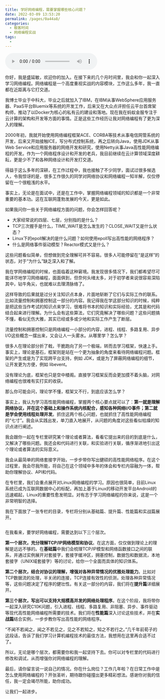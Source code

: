 ```yaml
---
title: 学好网络编程，需要掌握哪些核心问题？
date: 2022-03-09 13:53:20
permalink: /pages/0a44a8/
categories:
  - 极客时间
  - 网络编程实战
tags:
  - 
---
```

<audio title="开篇词.学好网络编程，需要掌握哪些核心问题？" src="https://static001.geekbang.org/resource/audio/21/3d/21d21a7ffad2e0be1d5c5fc510f2bc3d.mp3" controls="controls"></audio> 
<p>你好，我是盛延敏，欢迎你的加入。在接下来的几个月时间里，我会和你一起深入学习网络编程。网络编程是一个高度重视实战的内容模块，工作这么多年，我一直都在近距离与它打交道。</p><p>我博士毕业于中科大，毕业之后就加入了IBM，在IBM从事WebSphere应用服务器、PaaS平台Bluemix等系统的开发工作，后来又在大众点评担任云平台首席架构师，推动了以Docker为核心的私有云的建设和落地。现在我在蚂蚁金服专注于云计算的架构和开发等方面的事情。正是这些工作经历让我对网络编程有了更为深入的理解。</p><p>2000年初，我就开始使用网络编程框架ACE、CORBA等技术从事电信网管系统的开发，后来又开始接触ICE，写分布式控制系统，再之后转向Java，使用JDK从事Web Service和应用服务器的网络开发和研究，使用Netty从事Java高性能网络编程的开发。作为一个网络程序设计和开发的老兵，我目前继续在云计算领域深度耕耘，更是少不了和各种网络设计和开发打交道。</p><p>得益于这么多年的深耕，在工作过程中，我也接触了不少同学，面试过很多候选人，令我惊讶的是，很多工作很久的同学对网络协议和网络编程一知半解，仅仅停留在一个很粗浅的水平。</p><!-- [[[read_end]]] --><p>事实上，无论是在面试中，还是在工作中，掌握网络编程领域的知识都是一个非常重要的基本功。这在互联网蓬勃发展的今天，更是如此。</p><p>如果我问你一些关于网络编程方面的问题，你会怎样回答呢？</p><ul>
<li>大家经常说的四层、七层，分别指的是什么？</li>
<li>TCP三次握手是什么，TIME_WAIT是怎么发生的？CLOSE_WAIT又是什么状态？</li>
<li>Linux下的epoll解决的是什么问题？如何使用epoll写出高性能的网络程序？</li>
<li>什么是网络事件驱动模型？Reactor模式又是什么？</li>
</ul><p>这些问题看似简单，但想做到完全理解可并不容易。很多人可能停留在“是这样”的状态，对于“为什么”缺乏深入和了解。</p><p>我在学网络编程的时候，也面临着这种窘境。我发现很多情况下，我们都希望尽可能详尽地学习网络编程，面面俱到，但奈何头绪太多，对于初学者来说很容易深陷其中，钻牛角尖，也就难以去理清脉络了。</p><p>这样导致的后果就是过分关注知识点本身，片面地斩断了它们与实际工作的联系。比如流量控制和拥塞控制这一部分的内容。我记得我在学这部分知识的时候，纯粹是把这些当作考试的知识点来学习，很难将书本的知识和实际经验，尤其是和代码结合起来进行理解。为什么会有这些算法，它们究竟解决了哪些问题？这些问题搞不懂，看似无伤大雅，其实已经或多或少地和实际工作产生了断层。</p><p>流量控制和拥塞控制只是网络编程一小部分的内容，进程、线程、多路复用、异步I/O这些概念一摆出来，又会让人一头雾水。从哪里学？怎么学？</p><p>很多人在理论部分折了戟，干脆跑向了另一个极端，转而去学习框架，快速上手。事实上，理论是基石，框架则是站在一个更为抽象的角度来看待网络编程问题。框架的产生或是为了实现跨平台支持，例如  JDK，或是为了屏蔽网络编程的细节，让开发更为方便，例如  libevent。</p><p>没有理论为底，框架也只是空中楼阁。直接学习框架反而会更加摸不着头脑，对网络编程也很难有实打实的收获。</p><p>那么你可能会问，理论学不懂，框架又不行，到底应该怎么学？</p><p>事实上，我认为学习高性能网络编程，掌握两个核心要点就可以了：<strong>第一就是理解网络协议，并在这个基础上和操作系统内核配合，感知各种网络I/O事件；第二就是学会使用线程处理并发</strong>。抓住这两个核心问题，也就抓住了高性能网络编程的“七寸”。我会从实践出发，单刀直入地展开，从问题的角度对这些看似枯燥的知识点进行阐述。</p><p>我会跟你一起在专栏里研究某个理论或者算法，看看它提出来的目的到底是什么，又解决了哪些问题。我还会和代码进行关联，和实验进行关联，循序渐进地引出这个理论或者算法的实际意义。</p><p>我会从最简单的网络套接字开始，一步步带你写出健硕的高性能网络程序。在这个过程里，我会尽我所能，将自己在这个领域中多年的体会和专栏内容融为一体，帮助你理解协议、API和代码。</p><p>在专栏里，我们会重点展开对Linux网络编程的学习。原因也很简单，目前Linux系统已成为互联网数据中心的标配，再加上基于Linux的移动开发平台Android的迅速崛起，Linux的重要性愈发明显。对有志于学习网络编程的你来说，这是一个非常明智的选择。</p><p>我在下面放了一张专栏的目录，专栏将分别从基础篇、提升篇、性能篇和实战篇展开。</p><p><img src="https://static001.geekbang.org/resource/image/d9/b4/d9868ff93c308befe7bb3f06cfc828b4.jpg" alt=""></p><p>在我看来，要学好网络编程，需要达到以下三个层次。</p><p><strong>第一个层次，充分理解TCP/IP网络模型和协议</strong>。在这方面，仅仅做到理论上的理解是远远不够的。在<strong>基础篇</strong>中我们会梳理TCP/IP模型和网络函数接口之间的联系，并通过实例展开对套接字，套接字缓冲区，拥塞控制，数据包和数据流，本地套接字（UNIX域套接字）等的讨论，给你一个全面而具体的知识体系。</p><p><strong>第二个层次，结合对协议的理解，增强对各种异常情况的优雅处理能力</strong>。比如对TCP数据流的处理，半关闭的连接，TCP连接有效性的侦测，处理各种异常情况等，这些问题决定了程序的健壮性。有关这一部分的内容，我们将在<strong>提升篇</strong>详细展开。</p><p><strong>第三个层次，写出可以支持大规模高并发的网络处理程序</strong>。在这个阶段，我将带你一起深入研究C10K问题，引入进程、线程、多路复用、非阻塞、异步、事件驱动等现代高性能网络编程所需要的技术。我们将在<strong>性能篇</strong>深入讨论这些技术，并在<strong>实战篇</strong>结合实例，一步步教你写出高性能的网络程序。</p><p>“不闻不若闻之，闻之不若见之，见之不若知之，知之不若行之。”几千年前荀子的这段话，告诉了我们学习计算机编程技术的最佳方法，我想用在这里再合适不过了。</p><p>所以，无论是哪个层次，都需要你和我一起坚持下去。你可以对专栏里的代码进行修改和调试，从而增强你对网络编程的理解。</p><p>最后，请你留言说一说自己的情况。你在什么岗位？工作几年啦？在日常工作中是怎么使用网络编程的？开张圣听，期待跟你碰撞出更多精彩想法。感谢你对我的信任，我一定会竭尽所能，助你成功。</p><p>让我们一起进步。</p><p><img src="https://static001.geekbang.org/resource/image/bf/25/bfc96ae0d8f839919b9d9866cfb8b025.jpg" alt=""></p>